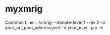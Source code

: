 # myxmrig

Common Line :  ./xmrig --donate-level 1 --av 2 -o your_url_pool_address:port -u your_user -p x -k
